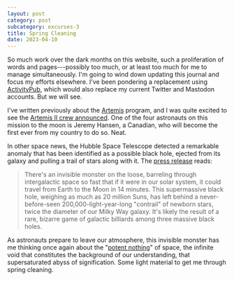 ```yaml
---
layout: post
category: post
subcategory: excurses-3
title: Spring Cleaning
date: 2023-04-10
---
```


So much work over the dark months on this website, such a proliferation of words and pages---possibly too much, or at least too much for me to manage simultaneously. I'm going to wind down updating this journal and focus my efforts elsewhere. I've been pondering a replacement using [ActivityPub](https://activitypub.rocks/), which would also replace my current Twitter and Mastodon accounts. But we will see.

I've written previously about the [Artemis](/2022/07/30/artemis) program, and I was quite excited to see the [Artemis II crew announced](https://www.nasa.gov/specials/artemis-ii/). One of the four astronauts on this mission to the moon is Jeremy Hansen, a Canadian, who will become the first ever from my country to do so. Neat.

In other space news, the Hubble Space Telescope detected a remarkable anomaly that has been identified as a possible black hole, ejected from its galaxy and pulling a trail of stars along with it. The [press release](https://hubblesite.org/contents/news-releases/2023/news-2023-010) reads:

> There's an invisible monster on the loose, barreling through intergalactic space so fast that if it were in our solar system, it could travel from Earth to the Moon in 14 minutes. This supermassive black hole, weighing as much as 20 million Suns, has left behind a never-before-seen 200,000-light-year-long "contrail" of newborn stars, twice the diameter of our Milky Way galaxy. It's likely the result of a rare, bizarre game of galactic billiards among three massive black holes.

As astronauts prepare to leave our atmosphere, this invisible monster has me thinking once again about the "[potent nothing](https://www.steinea.ca/2022/09/06/jupiter)" of space, the infinite void that constitutes the background of our understanding, that supersaturated abyss of signification. Some light material to get me through spring cleaning.
